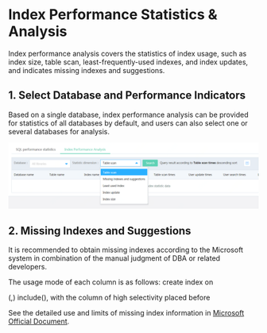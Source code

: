 # Index Performance Statistics & Analysis
Index performance analysis covers the statistics of index usage, such as index size, table scan, least-frequently-used indexes, and index updates, and indicates missing indexes and suggestions.

## 1. Select Database and Performance Indicators
Based on a single database, index performance analysis can be provided for statistics of all databases by default, and users can also select one or several databases for analysis.

![索引性能1](../../../../../image/RDS/Index-Performance-1.png)

## 2. Missing Indexes and Suggestions
It is recommended to obtain missing indexes according to the Microsoft system in combination of the manual judgment of DBA or related developers.

The usage mode of each column is as follows: create index <index name> on <table name>(<equal column>,<unequal column>) include(<included column>), with the column of high selectivity placed before

See the detailed use and limits of missing index information in [Microsoft Official Document](https://docs.microsoft.com/zh-cn/previous-versions/sql/sql-server-2008/ms345417(v%3dsql.100)).

